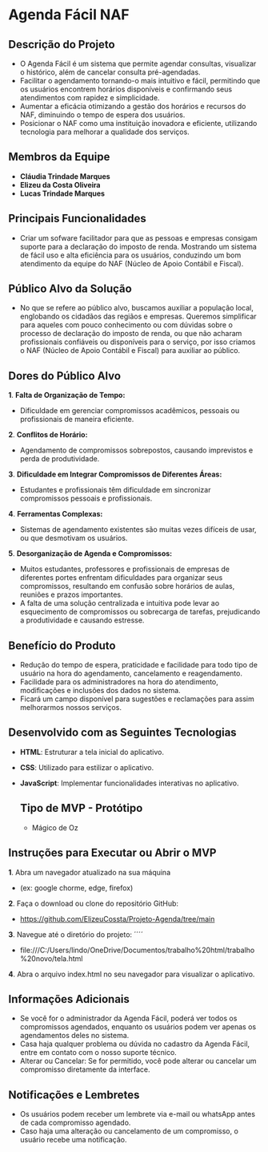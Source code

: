 # Agenda Fácil NAF

## Descrição do Projeto

- O Agenda Fácil é um sistema que permite agendar consultas, visualizar o histórico, além de cancelar consulta pré-agendadas.
- Facilitar o agendamento tornando-o mais intuitivo e fácil, permitindo que os usuários encontrem horários disponíveis e confirmando seus atendimentos com rapidez e simplicidade.
- Aumentar a eficácia otimizando a gestão dos horários e recursos do NAF, diminuindo o tempo de espera dos usuários.
- Posicionar o NAF como uma instituição inovadora e eficiente, utilizando tecnologia para melhorar a qualidade dos serviços.
  
## Membros da Equipe

- **Cláudia Trindade Marques**
- **Elizeu da Costa Oliveira**
- **Lucas Trindade Marques**
 
## Principais Funcionalidades

- Criar um sofware facilitador para que as pessoas e empresas consigam suporte para a declaração do imposto de renda. Mostrando um sistema de fácil uso e alta eficiência para os usuários, conduzindo um bom atendimento da equipe do NAF (Núcleo de Apoio Contábil e Fiscal).
 
## Público Alvo da Solução

- No que se refere ao público alvo, buscamos auxiliar a população local, englobando os cidadãos das regiãos e empresas. Queremos simplificar para aqueles com pouco conhecimento ou com dúvidas sobre o processo de declaração do imposto de renda, ou que não acharam profissionais confiáveis ou disponíveis para o serviço, por isso criamos o NAF (Núcleo de Apoio Contábil e Fiscal) para auxiliar ao público.
 
## Dores do Público Alvo

**1**. **Falta de Organização de Tempo:** 
 - Dificuldade em gerenciar compromissos acadêmicos, pessoais ou profissionais de maneira eficiente.
     
**2**. **Conflitos de Horário:** 
 - Agendamento de compromissos sobrepostos, causando imprevistos e perda de produtividade.
     
**3**. **Dificuldade em Integrar Compromissos de Diferentes Áreas:**
 - Estudantes e profissionais têm dificuldade em sincronizar compromissos pessoais e profissionais.
      
**4**. **Ferramentas Complexas:** 
 - Sistemas de agendamento existentes são muitas vezes difíceis de usar, ou que desmotivam os usuários.
      
**5**. **Desorganização de Agenda e Compromissos:**
 - Muitos estudantes, professores e profissionais de empresas de diferentes portes enfrentam dificuldades para organizar seus compromissos, resultando em confusão sobre horários de aulas, reuniões e prazos importantes.
 - A falta de uma solução centralizada e intuitiva pode levar ao esquecimento de compromissos ou sobrecarga de tarefas, prejudicando a produtividade e causando estresse.

## Benefício do Produto

 - Redução do tempo de espera, praticidade e facilidade para todo tipo de usuário na hora do agendamento, cancelamento e reagendamento.
 - Facilidade para os administradores na hora do atendimento, modificações e inclusões dos dados no sistema.
 - Ficará um campo disponível para sugestões e reclamações para assim melhorarmos nossos serviços.

## Desenvolvido com as Seguintes Tecnologias
   
- **HTML**: Estruturar a tela inicial do aplicativo.
- **CSS**: Utilizado para estilizar o aplicativo.
- **JavaScript**: Implementar funcionalidades interativas no aplicativo.

  ## Tipo de MVP - Protótipo
  - Mágico de Oz  

## Instruções para Executar ou Abrir o MVP

 **1**. Abra um navegador atualizado na sua máquina
  - (ex: google chorme, edge, firefox) 
 
 **2**. Faça o download ou clone do repositório GitHub:
  - https://github.com/ElizeuCossta/Projeto-Agenda/tree/main
     
 **3**. Navegue até o diretório do projeto:
 ´´´´
 - file:///C:/Users/lindo/OneDrive/Documentos/trabalho%20html/trabalho%20novo/tela.html
        
**4**. Abra o arquivo index.html no seu navegador para visualizar o aplicativo.

## Informações Adicionais
- Se você for o administrador da Agenda Fácil, poderá ver todos os compromissos agendados, enquanto os usuários podem ver apenas os agendamentos deles no sistema.
- Casa haja qualquer problema ou dúvida no cadastro da Agenda Fácil, entre em contato com o nosso suporte técnico.
- Alterar ou Cancelar: Se for permitido, você pode alterar ou cancelar um compromisso diretamente da interface.

## Notificações e Lembretes

- Os usuários podem receber um lembrete via e-mail ou whatsApp antes de cada compromisso agendado.
- Caso haja uma alteração ou cancelamento de um compromisso, o usuário recebe uma notificação.

